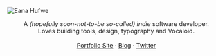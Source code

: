 ![Eana Hufwe](https://github.com/blueset/blueset/raw/04f7cae222c5a60389b8a37439fcff6427b02248/EanaHandwritingAnimated.svg)

<p align="center">
A <em>(hopefully soon-not-to-be so-called) indie</em> software developer.<br>
Loves building tools, design, typography and Vocaloid.<br>
<br>
<a href="https://1a23.com">Portfolio Site</a>
 · <a href="https://blog.1a23.com">Blog</a>
 · <a href="https://twitter.com/blueset">Twitter</a>
<br>
<br>
<br>
<br>
</p>
